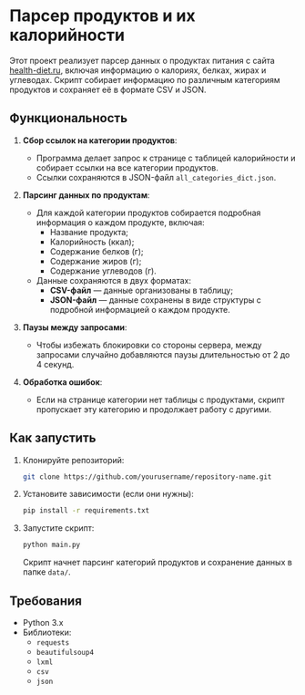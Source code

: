 # Парсер продуктов и их калорийности

Этот проект реализует парсер данных о продуктах питания с сайта [health-diet.ru](https://health-diet.ru), включая информацию о калориях, белках, жирах и углеводах. Скрипт собирает информацию по различным категориям продуктов и сохраняет её в формате CSV и JSON.

## Функциональность

1. **Сбор ссылок на категории продуктов**:
   - Программа делает запрос к странице с таблицей калорийности и собирает ссылки на все категории продуктов.
   - Ссылки сохраняются в JSON-файл `all_categories_dict.json`.

2. **Парсинг данных по продуктам**:
   - Для каждой категории продуктов собирается подробная информация о каждом продукте, включая:
     - Название продукта;
     - Калорийность (ккал);
     - Содержание белков (г);
     - Содержание жиров (г);
     - Содержание углеводов (г).
   - Данные сохраняются в двух форматах:
     - **CSV-файл** — данные организованы в таблицу;
     - **JSON-файл** — данные сохранены в виде структуры с подробной информацией о каждом продукте.

3. **Паузы между запросами**:
   - Чтобы избежать блокировки со стороны сервера, между запросами случайно добавляются паузы длительностью от 2 до 4 секунд.

4. **Обработка ошибок**:
   - Если на странице категории нет таблицы с продуктами, скрипт пропускает эту категорию и продолжает работу с другими.

## Как запустить

1. Клонируйте репозиторий:
   ```bash
   git clone https://github.com/yourusername/repository-name.git
   ```
2. Установите зависимости (если они нужны):
   ```bash
   pip install -r requirements.txt
   ```
3. Запустите скрипт:
   ```bash
   python main.py
   ```
   Скрипт начнет парсинг категорий продуктов и сохранение данных в папке `data/`.

## Требования

- Python 3.x
- Библиотеки:
  - `requests`
  - `beautifulsoup4`
  - `lxml`
  - `csv`
  - `json`

